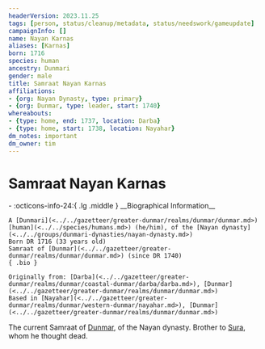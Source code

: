 ```yaml
---
headerVersion: 2023.11.25
tags: [person, status/cleanup/metadata, status/needswork/gameupdate]
campaignInfo: []
name: Nayan Karnas
aliases: [Karnas]
born: 1716
species: human
ancestry: Dunmari
gender: male
title: Samraat Nayan Karnas
affiliations:
- {org: Nayan Dynasty, type: primary}
- {org: Dunmar, type: leader, start: 1740}
whereabouts:
- {type: home, end: 1737, location: Darba}
- {type: home, start: 1738, location: Nayahar}
dm_notes: important
dm_owner: tim
---
```

# Samraat Nayan Karnas
<div class="grid cards ext-narrow-margin ext-one-column" markdown>
- :octicons-info-24:{ .lg .middle } __Biographical Information__

    A [Dunmari](<../../gazetteer/greater-dunmar/realms/dunmar/dunmar.md>) [human](<../../species/humans.md>) (he/him), of the [Nayan dynasty](<../../groups/dunmari-dynasties/nayan-dynasty.md>)  
    Born DR 1716 (33 years old)  
    Samraat of [Dunmar](<../../gazetteer/greater-dunmar/realms/dunmar/dunmar.md>) (since DR 1740)  
    { .bio }

    Originally from: [Darba](<../../gazetteer/greater-dunmar/realms/dunmar/coastal-dunmar/darba/darba.md>), [Dunmar](<../../gazetteer/greater-dunmar/realms/dunmar/dunmar.md>)
    Based in [Nayahar](<../../gazetteer/greater-dunmar/realms/dunmar/western-dunmar/nayahar.md>), [Dunmar](<../../gazetteer/greater-dunmar/realms/dunmar/dunmar.md>)
</div>





The current Samraat of [Dunmar](<../../gazetteer/greater-dunmar/realms/dunmar/dunmar.md>), of the Nayan dynasty. Brother to [Sura](<./sura.md>), whom he thought dead. 

